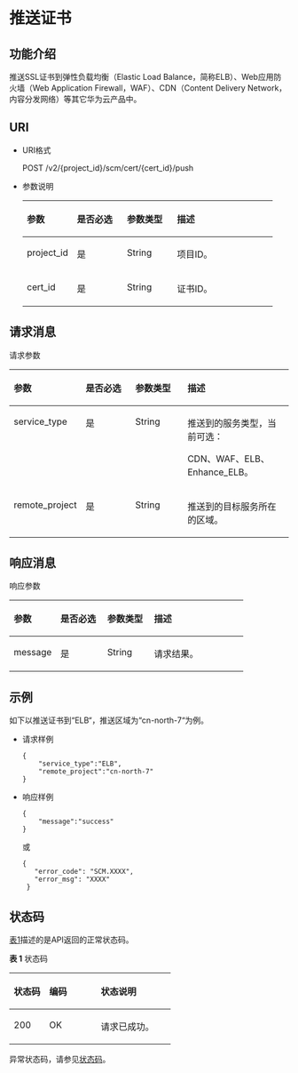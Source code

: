 # 推送证书<a name="ZH-CN_TOPIC_0182547600"></a>

## 功能介绍<a name="section37533920154934"></a>

推送SSL证书到弹性负载均衡（Elastic Load Balance，简称ELB）、Web应用防火墙（Web Application Firewall，WAF）、CDN（Content Delivery Network，内容分发网络）等其它华为云产品中。

## URI<a name="section37627629154934"></a>

-   URI格式

    POST /v2/\{project\_id\}/scm/cert/\{cert\_id\}/push

-   参数说明

    <a name="table38759358154934"></a>
    <table><thead align="left"><tr id="row60644171154934"><th class="cellrowborder" valign="top" width="20%" id="mcps1.1.5.1.1"><p id="p13230838154934"><a name="p13230838154934"></a><a name="p13230838154934"></a>参数</p>
    </th>
    <th class="cellrowborder" valign="top" width="20%" id="mcps1.1.5.1.2"><p id="p188791416174510"><a name="p188791416174510"></a><a name="p188791416174510"></a>是否必选</p>
    </th>
    <th class="cellrowborder" valign="top" width="20%" id="mcps1.1.5.1.3"><p id="p1426971317453"><a name="p1426971317453"></a><a name="p1426971317453"></a>参数类型</p>
    </th>
    <th class="cellrowborder" valign="top" width="40%" id="mcps1.1.5.1.4"><p id="p11784586154934"><a name="p11784586154934"></a><a name="p11784586154934"></a>描述</p>
    </th>
    </tr>
    </thead>
    <tbody><tr id="row15027399154934"><td class="cellrowborder" valign="top" width="20%" headers="mcps1.1.5.1.1 "><p id="p9259788154934"><a name="p9259788154934"></a><a name="p9259788154934"></a>project_id</p>
    </td>
    <td class="cellrowborder" valign="top" width="20%" headers="mcps1.1.5.1.2 "><p id="p15879121614516"><a name="p15879121614516"></a><a name="p15879121614516"></a>是</p>
    </td>
    <td class="cellrowborder" valign="top" width="20%" headers="mcps1.1.5.1.3 "><p id="p12698133454"><a name="p12698133454"></a><a name="p12698133454"></a>String</p>
    </td>
    <td class="cellrowborder" valign="top" width="40%" headers="mcps1.1.5.1.4 "><p id="p5464351154934"><a name="p5464351154934"></a><a name="p5464351154934"></a>项目ID。</p>
    </td>
    </tr>
    <tr id="row822183120358"><td class="cellrowborder" valign="top" width="20%" headers="mcps1.1.5.1.1 "><p id="p2088412269205"><a name="p2088412269205"></a><a name="p2088412269205"></a>cert_id</p>
    </td>
    <td class="cellrowborder" valign="top" width="20%" headers="mcps1.1.5.1.2 "><p id="p1787912162456"><a name="p1787912162456"></a><a name="p1787912162456"></a>是</p>
    </td>
    <td class="cellrowborder" valign="top" width="20%" headers="mcps1.1.5.1.3 "><p id="p172695132454"><a name="p172695132454"></a><a name="p172695132454"></a>String</p>
    </td>
    <td class="cellrowborder" valign="top" width="40%" headers="mcps1.1.5.1.4 "><p id="p088412615206"><a name="p088412615206"></a><a name="p088412615206"></a>证书ID。</p>
    </td>
    </tr>
    </tbody>
    </table>


## 请求消息<a name="section49179167154934"></a>

请求参数

<a name="table5096792154934"></a>
<table><thead align="left"><tr id="row37570371154934"><th class="cellrowborder" valign="top" width="20%" id="mcps1.1.5.1.1"><p id="p23301238154934"><a name="p23301238154934"></a><a name="p23301238154934"></a>参数</p>
</th>
<th class="cellrowborder" valign="top" width="20%" id="mcps1.1.5.1.2"><p id="p8437523184515"><a name="p8437523184515"></a><a name="p8437523184515"></a>是否必选</p>
</th>
<th class="cellrowborder" valign="top" width="20%" id="mcps1.1.5.1.3"><p id="p106321720154513"><a name="p106321720154513"></a><a name="p106321720154513"></a>参数类型</p>
</th>
<th class="cellrowborder" valign="top" width="40%" id="mcps1.1.5.1.4"><p id="p37328816154934"><a name="p37328816154934"></a><a name="p37328816154934"></a>描述</p>
</th>
</tr>
</thead>
<tbody><tr id="row3735252154934"><td class="cellrowborder" valign="top" width="20%" headers="mcps1.1.5.1.1 "><p id="p125374558355"><a name="p125374558355"></a><a name="p125374558355"></a>service_type</p>
</td>
<td class="cellrowborder" valign="top" width="20%" headers="mcps1.1.5.1.2 "><p id="p174371423204511"><a name="p174371423204511"></a><a name="p174371423204511"></a>是</p>
</td>
<td class="cellrowborder" valign="top" width="20%" headers="mcps1.1.5.1.3 "><p id="p1063232016454"><a name="p1063232016454"></a><a name="p1063232016454"></a>String</p>
</td>
<td class="cellrowborder" valign="top" width="40%" headers="mcps1.1.5.1.4 "><p id="p456616083618"><a name="p456616083618"></a><a name="p456616083618"></a>推送到的服务类型，当前可选：</p>
<p id="p105661101365"><a name="p105661101365"></a><a name="p105661101365"></a>CDN、WAF、ELB、Enhance_ELB。</p>
</td>
</tr>
<tr id="row2233745154934"><td class="cellrowborder" valign="top" width="20%" headers="mcps1.1.5.1.1 "><p id="p553718556355"><a name="p553718556355"></a><a name="p553718556355"></a>remote_project</p>
</td>
<td class="cellrowborder" valign="top" width="20%" headers="mcps1.1.5.1.2 "><p id="p643792312456"><a name="p643792312456"></a><a name="p643792312456"></a>是</p>
</td>
<td class="cellrowborder" valign="top" width="20%" headers="mcps1.1.5.1.3 "><p id="p18633520194517"><a name="p18633520194517"></a><a name="p18633520194517"></a>String</p>
</td>
<td class="cellrowborder" valign="top" width="40%" headers="mcps1.1.5.1.4 "><p id="p15665043615"><a name="p15665043615"></a><a name="p15665043615"></a>推送到的目标服务所在的区域。</p>
</td>
</tr>
</tbody>
</table>

## 响应消息<a name="section35819930154934"></a>

响应参数

<a name="table66429519154934"></a>
<table><thead align="left"><tr id="row58318988154934"><th class="cellrowborder" valign="top" width="20%" id="mcps1.1.5.1.1"><p id="p26217572154934"><a name="p26217572154934"></a><a name="p26217572154934"></a>参数</p>
</th>
<th class="cellrowborder" valign="top" width="20%" id="mcps1.1.5.1.2"><p id="p1220133010459"><a name="p1220133010459"></a><a name="p1220133010459"></a>是否必选</p>
</th>
<th class="cellrowborder" valign="top" width="20%" id="mcps1.1.5.1.3"><p id="p20427122624517"><a name="p20427122624517"></a><a name="p20427122624517"></a>参数类型</p>
</th>
<th class="cellrowborder" valign="top" width="40%" id="mcps1.1.5.1.4"><p id="p17555422154934"><a name="p17555422154934"></a><a name="p17555422154934"></a>描述</p>
</th>
</tr>
</thead>
<tbody><tr id="row12703112154934"><td class="cellrowborder" valign="top" width="20%" headers="mcps1.1.5.1.1 "><p id="p708028792054"><a name="p708028792054"></a><a name="p708028792054"></a>message</p>
</td>
<td class="cellrowborder" valign="top" width="20%" headers="mcps1.1.5.1.2 "><p id="p14201930184513"><a name="p14201930184513"></a><a name="p14201930184513"></a>是</p>
</td>
<td class="cellrowborder" valign="top" width="20%" headers="mcps1.1.5.1.3 "><p id="p1242822620452"><a name="p1242822620452"></a><a name="p1242822620452"></a>String</p>
</td>
<td class="cellrowborder" valign="top" width="40%" headers="mcps1.1.5.1.4 "><p id="p2811658392054"><a name="p2811658392054"></a><a name="p2811658392054"></a>请求结果。</p>
</td>
</tr>
</tbody>
</table>

## 示例<a name="section194314434818"></a>

如下以推送证书到“ELB“，推送区域为“cn-north-7“为例。

-   请求样例

    ```
    {
        "service_type":"ELB",
        "remote_project":"cn-north-7"
    }
    ```

-   响应样例

    ```
    { 
        "message":"success"
    }
    ```

    或

    ```
    { 
       "error_code": "SCM.XXXX",  
       "error_msg": "XXXX"   
     }
    ```


## 状态码<a name="section3454223421"></a>

[表1](#zh-cn_topic_0182547690_zh-cn_topic_0079615001_table20596071)描述的是API返回的正常状态码。

**表 1**  状态码

<a name="zh-cn_topic_0182547690_zh-cn_topic_0079615001_table20596071"></a>
<table><thead align="left"><tr id="zh-cn_topic_0182547690_zh-cn_topic_0079615001_row9746163"><th class="cellrowborder" valign="top" width="22%" id="mcps1.2.4.1.1"><p id="zh-cn_topic_0182547690_p57545694203043"><a name="zh-cn_topic_0182547690_p57545694203043"></a><a name="zh-cn_topic_0182547690_p57545694203043"></a>状态码</p>
</th>
<th class="cellrowborder" valign="top" width="32%" id="mcps1.2.4.1.2"><p id="zh-cn_topic_0182547690_p4531342288"><a name="zh-cn_topic_0182547690_p4531342288"></a><a name="zh-cn_topic_0182547690_p4531342288"></a>编码</p>
</th>
<th class="cellrowborder" valign="top" width="46%" id="mcps1.2.4.1.3"><p id="zh-cn_topic_0182547690_p30689603203043"><a name="zh-cn_topic_0182547690_p30689603203043"></a><a name="zh-cn_topic_0182547690_p30689603203043"></a>状态说明</p>
</th>
</tr>
</thead>
<tbody><tr id="zh-cn_topic_0182547690_zh-cn_topic_0079615001_row48621261"><td class="cellrowborder" valign="top" width="22%" headers="mcps1.2.4.1.1 "><p id="zh-cn_topic_0182547690_zh-cn_topic_0079615001_p46008046"><a name="zh-cn_topic_0182547690_zh-cn_topic_0079615001_p46008046"></a><a name="zh-cn_topic_0182547690_zh-cn_topic_0079615001_p46008046"></a>200</p>
</td>
<td class="cellrowborder" valign="top" width="32%" headers="mcps1.2.4.1.2 "><p id="zh-cn_topic_0182547690_p7538425819"><a name="zh-cn_topic_0182547690_p7538425819"></a><a name="zh-cn_topic_0182547690_p7538425819"></a>OK</p>
</td>
<td class="cellrowborder" valign="top" width="46%" headers="mcps1.2.4.1.3 "><p id="zh-cn_topic_0182547690_zh-cn_topic_0079615001_p35664277"><a name="zh-cn_topic_0182547690_zh-cn_topic_0079615001_p35664277"></a><a name="zh-cn_topic_0182547690_zh-cn_topic_0079615001_p35664277"></a>请求已成功。</p>
</td>
</tr>
</tbody>
</table>

异常状态码，请参见[状态码](状态码.md)。

